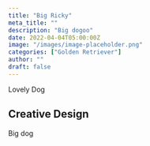 ```yaml
---
title: "Big Ricky"
meta_title: ""
description: "Big dogoo"
date: 2022-04-04T05:00:00Z
image: "/images/image-placeholder.png"
categories: ["Golden Retriever"]
author: ""
draft: false
---
```


Lovely Dog

## Creative Design

Big dog
